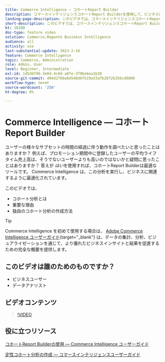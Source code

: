 ```yaml
---
title: Commerce Intelligence — コホートReport Builder
description: コマースインテリジェンスコホートReport Builderを使用して、ビジネスに関連する最適化されたレポートと分析を作成する方法を説明します。
landing-page-description: このビデオでは、コマースインテリジェンスコホートReport Builderを使用して、ビジネスに関連する最適化されたレポートと分析を作成する方法を説明します。
short-description: このビデオでは、コマースインテリジェンスコホートReport Builderを使用して、ビジネスに関連する最適化されたレポートと分析を作成する方法を説明します。
kt: 10288
doc-type: feature video
solution: Commerce,Magento Business Intelligence
audience: all
activity: use
last-substantial-update: 2023-2-10
feature: Commerce Intelligence
topic: Commerce, Administration
role: Admin, User
level: Beginner, Intermediate
exl-id: 1d5d6f96-3e0d-4c0d-a8fe-370be6ea1b38
source-git-commit: 404d2708a6d540d6fb19a33afb20726356cd8000
workflow-type: tm+mt
source-wordcount: '250'
ht-degree: 0%

---
```


# Commerce Intelligence — コホートReport Builder

ユーザーの様々なサブセットの時間の経過に伴う動作を調べたいと思ったことはありますか？ 例えば、プロモーション期間中に登録したユーザーの平均ライフタイム売上高は、そうでないユーザーよりも高いのではないかと疑問に思ったことはありますか？ 答えが _はい_&#x200B;を使用すれば、コホートReport Builderは最適なツールです。 Commerce Intelligence は、この分析を実行し、ビジネスに関連するように最適化されています。

このビデオでは、

- コホート分析とは
- 重要な理由
- 独自のコホート分析の作成方法

>[!TIP]
>
>Commerce Intelligence を初めて使用する場合は、 [Adobe Commerce Intelligence ユーザーガイド](https://experienceleague.adobe.com/docs/commerce-business-intelligence/mbi/guide-overview.html){target="_blank"} は、データの集計、分析、ビジュアライゼーションを通じて、より優れたビジネスインサイトと結果を促進するための完全な概要を提供します。

## このビデオは誰のためのものですか？

- ビジネスユーザー
- データアナリスト

## ビデオコンテンツ

>[!VIDEO](https://video.tv.adobe.com/v/342407?quality=12&learn=on)

## 役に立つリソース

[コホートReport Builderの使用 — Commerce Intelligence ユーザーガイド](https://experienceleague.adobe.com/docs/commerce-business-intelligence/mbi/analyze/sql/cohort-rpt-bldr.html)

[定性コホート分析の作成 — コマースインテリジェンスユーザーガイド](https://experienceleague.adobe.com/docs/commerce-business-intelligence/mbi/analyze/sql/create-qual-cohort-analysis.html)
